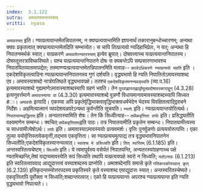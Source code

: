 ```yaml
---
index:  3.1.122
sutra:  अमावस्यदन्तरस्याम्
vritti:  nyasa
---
```


`अमावस्यत्` इति। ण्यत्प्रत्ययान्तमेतन्निपातनम्, न क्यप्प्रत्ययान्तमिति ज्ञापनार्थं तकारानुबन्धोच्चारणम्; अन्यथा क्यपः प्रकृतत्वात् क्यप्प्रत्ययान्तमेतदिति सम्भाव्येत। स चापि तित्प्रत्ययो ण्यदिहाभिप्रेतः, न यत्; अन्यथा हि निपातनमर्थकं स्यात्। यत्प्रकरणे `अमावसेरन्यतरस्याम्` इत्येव ब्रूयात्। दोषवत्त्वाच्च यत्प्रत्ययान्तनिपातस्य। दोषस्तूत्तरत्राविष्करिष्यते। यश्च यत्प्रत्ययान्तनिपातने दोषः स क्यबन्तेऽपि सम्प्रसारणाभावश्च निपातयितव्यतामापद्येत; तस्माण्ण्यत्प्रत्ययान्तमेतन्निपातनमिति मत्वाह-- `कालेऽधिकरणे ण्यत्प्रत्ययो भवति` इति । एकदेशविकृतत्वादिना ण्यत्प्रत्ययान्तनिपातनस्य गुणं दर्शयति। वृद्ध्यभावो हि ण्यति निपातितोऽमावस्याशब्द एव। अमावस्याशब्दो नात्रोपतिष्ठते वृद्ध्यभावपक्षे। ततश्च `एकदेशविकृतमनन्यवद्भवति` (व्या.प.16) इत्यमावस्याशब्दे गृह्यमाणेऽमावास्याशब्दस्यापि ग्रहणं भवति। तेन `पू्रवाह्णापराह्णार्द्रामूलप्रदोषावस्काराद्वुन्` (4.3.28) इत्यनुवर्त्तमाने `अमावास्याया वा` (4.3.30) इत्यमावास्याशब्दे वुन्नणौ विधायमानावमावस्याशब्दस्यापि सिध्यत #ः।
`अमावसेः` इत्यादि। एकस्या अपि प्रकृतेर्वृद्धिभाक्त्वावृद्धिभाक्त्वधर्मभेदेन भेदस्य विवक्षितत्वाद्द्विवचने निर्देशः। अहमित्यात्मानं व्यपदेशयन्नपरेऽन्यथा कुर्वन्तीति सूचयति। `ण्यतोः` इति। ण्यत्प्रत्ययान्तयोरित्यर्थः। `निपातयाम्यवृद्धिताम्` इति। अन्यतरस्यामिति शेषः। तेन किं सिध्यीत्याह-- `तथैकवृत्तिता तयोः` इति। प्रसिद्ध्यतीति वक्ष्यमाणेन सम्बन्धः। क्वचित् `तथैकवृत्तिताम्`इति पाठः। तत्र निपातयामीति प्रकृतेन सम्बन्धः। निपातयामीत्यस्य च साधयामीत्येषोऽर्थः। `तयोः` इति। अमावास्याऽमावस्ययोः प्रत्यवमर्शः। वृत्तिः पुनर्वुन्नणोः प्रत्यययोरुत्पत्तिः। एका तुल्या ययोर्वृत्तिस्तावेकवृत्ती,तद्भाव एकवृत्तिता। सा ण्यत्प्रत्ययमुत्पाद्य तत्र वृद्ध्यभावनिपातनेन सिध्यतीति;एकदेशविकृतस्यानन्यत्वात्। `स्वरश्च मे प्रसिध्यति` इति। `तित् स्वरितम्` (6.1.185) इति। अन्तस्वरितत्वचेष्टम्। `सिध्यति` इति। ये त्वमापूर्वस्य वसेर्यतं निपातयन्ति, अन्यतरस्यांग्रहणाच्च पक्षे ण्यतमिच्छन्ति,तेषां यद्यप्यमावस्येति रूपं सिध्यति तथापि यत्प्रत्ययपक्षे स्वरो न सिध्यति; `यतोऽनावः` (6.1.213) इति स्वरितत्वापवाद आद्युदात्तत्वं वस्याशब्दस्य प्राप्नोति। अमाशब्देनापि समासे कृते `गतिकारकोपपदात् कृत्` (6.2.139) इतिकृदन्तस्योत्तरपदस्य प्रकृतिस्वरे कृते वस्याशब्द एवाद्युदात्तः स्यात्। अन्तस्वरितस्चेष्यते। एकवृत्तितापि पूर्वोक्ता न सिध्यति;शब्दान्तरत्वात्। एको हि यत्प्रत्ययान्तः अपरश्च ण्यत्प्रत्ययान्त इति ण्यति वृद्ध्यभावो निपात्यते।।

